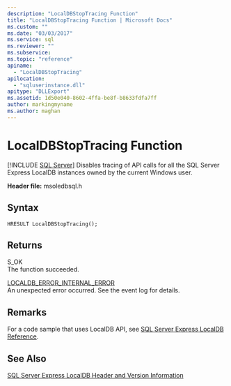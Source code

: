 ```yaml
---
description: "LocalDBStopTracing Function"
title: "LocalDBStopTracing Function | Microsoft Docs"
ms.custom: ""
ms.date: "03/03/2017"
ms.service: sql
ms.reviewer: ""
ms.subservice: 
ms.topic: "reference"
apiname: 
  - "LocalDBStopTracing"
apilocation: 
  - "sqluserinstance.dll"
apitype: "DLLExport"
ms.assetid: 1d50e040-8602-4ffa-be8f-b8633fdfa7ff
author: markingmyname
ms.author: maghan
---
```

# LocalDBStopTracing Function
 [!INCLUDE [SQL Server](../../includes/applies-to-version/sqlserver.md)]
  Disables tracing of API calls for all the SQL Server Express LocalDB instances owned by the current Windows user.  
  
 **Header file:** msoledbsql.h  
  
## Syntax  
  
```  
HRESULT LocalDBStopTracing();  
```  
  
## Returns  
 S_OK  
 The function succeeded.  
  
 [LOCALDB_ERROR_INTERNAL_ERROR](../../relational-databases/express-localdb-error-messages/localdb-error-internal-error.md)  
 An unexpected error occurred. See the event log for details.  
  
## Remarks  
 For a code sample that uses LocalDB API, see [SQL Server Express LocalDB Reference](../../relational-databases/sql-server-express-localdb-reference.md).  
  
## See Also  
 [SQL Server Express LocalDB Header and Version Information](../../relational-databases/express-localdb-instance-apis/sql-server-express-localdb-header-and-version-information.md)  
  
  

